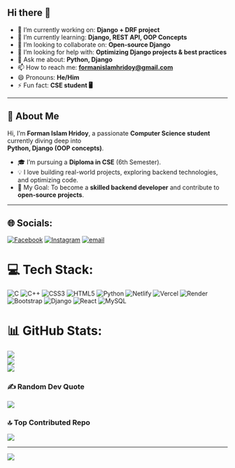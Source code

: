 ## Hi there 👋

- 🔭 I’m currently working on: **Django + DRF project**  
- 🌱 I’m currently learning: **Django, REST API, OOP Concepts**  
- 👯 I’m looking to collaborate on: **Open-source Django**  
- 🤔 I’m looking for help with: **Optimizing Django projects & best practices**  
- 💬 Ask me about: **Python, Django**  
- 📫 How to reach me: **formanislamhridoy@gmail.com**  
- 😄 Pronouns: **He/Him**  
- ⚡ Fun fact: **CSE student 🖥️**  

---

## 🚀 About Me  
Hi, I’m **Forman Islam Hridoy**, a passionate **Computer Science student** currently diving deep into  
**Python, Django (OOP concepts)**.  

- 🎓 I’m pursuing a **Diploma in CSE** (6th Semester).  
- 💡 I love building real-world projects, exploring backend technologies, and optimizing code.  
- 🎯 My Goal: To become a **skilled backend developer** and contribute to **open-source projects**.  

---



## 🌐 Socials:
[![Facebook](https://img.shields.io/badge/Facebook-%231877F2.svg?logo=Facebook&logoColor=white)](https://facebook.com/fardin.hridoy18) [![Instagram](https://img.shields.io/badge/Instagram-%23E4405F.svg?logo=Instagram&logoColor=white)](https://instagram.com/fardin_hridoy____) [![email](https://img.shields.io/badge/Email-D14836?logo=gmail&logoColor=white)](mailto:formanislamhridoy@gmail.com) 

# 💻 Tech Stack:
![C](https://img.shields.io/badge/c-%2300599C.svg?style=for-the-badge&logo=c&logoColor=white) ![C++](https://img.shields.io/badge/c++-%2300599C.svg?style=for-the-badge&logo=c%2B%2B&logoColor=white) ![CSS3](https://img.shields.io/badge/css3-%231572B6.svg?style=for-the-badge&logo=css3&logoColor=white) ![HTML5](https://img.shields.io/badge/html5-%23E34F26.svg?style=for-the-badge&logo=html5&logoColor=white) ![Python](https://img.shields.io/badge/python-3670A0?style=for-the-badge&logo=python&logoColor=ffdd54) ![Netlify](https://img.shields.io/badge/netlify-%23000000.svg?style=for-the-badge&logo=netlify&logoColor=#00C7B7) ![Vercel](https://img.shields.io/badge/vercel-%23000000.svg?style=for-the-badge&logo=vercel&logoColor=white) ![Render](https://img.shields.io/badge/Render-%46E3B7.svg?style=for-the-badge&logo=render&logoColor=white) ![Bootstrap](https://img.shields.io/badge/bootstrap-%238511FA.svg?style=for-the-badge&logo=bootstrap&logoColor=white) ![Django](https://img.shields.io/badge/django-%23092E20.svg?style=for-the-badge&logo=django&logoColor=white) ![React](https://img.shields.io/badge/react-%2320232a.svg?style=for-the-badge&logo=react&logoColor=%2361DAFB) ![MySQL](https://img.shields.io/badge/mysql-4479A1.svg?style=for-the-badge&logo=mysql&logoColor=white)
# 📊 GitHub Stats:
![](https://github-readme-stats.vercel.app/api?username=HridoyExe&theme=blue_navy&hide_border=false&include_all_commits=false&count_private=false)<br/>
![](https://nirzak-streak-stats.vercel.app/?user=HridoyExe&theme=blue_navy&hide_border=false)<br/>
![](https://github-readme-stats.vercel.app/api/top-langs/?username=HridoyExe&theme=blue_navy&hide_border=false&include_all_commits=false&count_private=false&layout=compact)

### ✍️ Random Dev Quote
![](https://quotes-github-readme.vercel.app/api?type=horizontal&theme=radical)

### 🔝 Top Contributed Repo
![](https://github-contributor-stats.vercel.app/api?username=HridoyExe&limit=5&theme=dark&combine_all_yearly_contributions=true)

---
[![](https://visitcount.itsvg.in/api?id=HridoyExe&icon=0&color=0)](https://visitcount.itsvg.in)

<!-- Proudly created with GPRM ( https://gprm.itsvg.in ) -->

